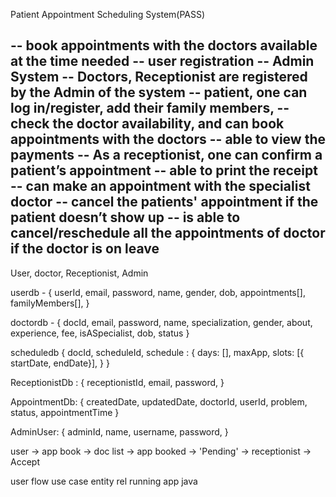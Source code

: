 Patient Appointment Scheduling System(PASS)

-- book appointments with the doctors available at the time needed
-- user registration
-- Admin System
-- Doctors, Receptionist are registered by the Admin of the system
-- patient, one can log in/register, add their family members, 
-- check the doctor availability, and can book appointments with the doctors
-- able to view the payments
-- As a receptionist, one can confirm a patient’s appointment
-- able to print the receipt
-- can make an appointment with the specialist doctor
-- cancel the patients' appointment if the patient doesn’t show up
-- is able to cancel/reschedule all the appointments of 
   doctor if the doctor is on leave
-- 

User, doctor, Receptionist, Admin



userdb - {
		userId,
		email,
		password,
		name,
		gender,
		dob,
		appointments[],
		familyMembers[],
	}

doctordb - {
		docId,
		email,
		password,
		name,
		specialization,
		gender,
		about,
		experience,
		fee,
		isASpecialist,
		dob,
		status
	}



scheduledb {
		docId,
		scheduleId,
		schedule : {
				days: [],
				maxApp,
				slots: [{ startDate, endDate}],
			}
	}

ReceptionistDb : {
		receptionistId,
		email,
		password,
	}

AppointmentDb: {
		createdDate,
		updatedDate,
		doctorId,
		userId,
		problem,
		status,
		appointmentTime
	}


AdminUser: {
		adminId,
		name,
		username,
		password,
	}

user -> app book -> doc list -> app booked -> 'Pending' -> receptionist -> Accept



user flow 
use case
entity rel
running app
java 